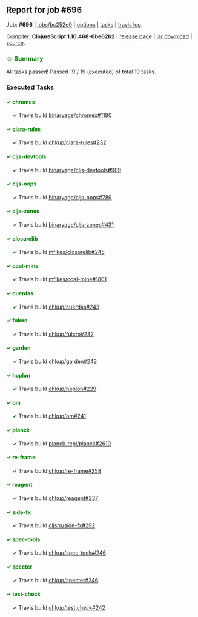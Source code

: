 ## Report for job #696

Job: **#696** | [jobs/bc252e0](https://github.com/cljs-oss/canary/commit/bc252e0dd8f3788df69da6b65401383f28b87626) | [options](options.edn) | [tasks](tasks.edn) | [travis log](https://travis-ci.org/cljs-oss/canary/builds/461648582).

Compiler: **ClojureScript 1.10.468-0be62b2** | [release page](https://github.com/cljs-oss/canary/releases/tag/r1.10.468-0be62b2) | [jar download](https://github.com/cljs-oss/canary/releases/download/r1.10.468-0be62b2/clojurescript-1.10.468-0be62b2.jar) | [source](https://github.com/clojure/clojurescript/commit/0be62b2eef8e1c70711b16aee128d5def1cf6028).

### <b style='color:green'>☺ Summary</b>

All tasks passed! Passed 19 / 19 (executed) of total 19 tasks.

### Executed Tasks

#### <b style='color:green'>&#x2713; chromex</b>
&nbsp;&nbsp;&nbsp;&nbsp;<b style='color:green'>&#x2713;</b> Travis build [binaryage/chromex#1190](https://travis-ci.org/binaryage/chromex/builds/461649715)<br>

#### <b style='color:green'>&#x2713; clara-rules</b>
&nbsp;&nbsp;&nbsp;&nbsp;<b style='color:green'>&#x2713;</b> Travis build [chkup/clara-rules#232](https://travis-ci.org/chkup/clara-rules/builds/461649719)<br>

#### <b style='color:green'>&#x2713; cljs-devtools</b>
&nbsp;&nbsp;&nbsp;&nbsp;<b style='color:green'>&#x2713;</b> Travis build [binaryage/cljs-devtools#909](https://travis-ci.org/binaryage/cljs-devtools/builds/461649722)<br>

#### <b style='color:green'>&#x2713; cljs-oops</b>
&nbsp;&nbsp;&nbsp;&nbsp;<b style='color:green'>&#x2713;</b> Travis build [binaryage/cljs-oops#789](https://travis-ci.org/binaryage/cljs-oops/builds/461649725)<br>

#### <b style='color:green'>&#x2713; cljs-zones</b>
&nbsp;&nbsp;&nbsp;&nbsp;<b style='color:green'>&#x2713;</b> Travis build [binaryage/cljs-zones#431](https://travis-ci.org/binaryage/cljs-zones/builds/461649739)<br>

#### <b style='color:green'>&#x2713; closurelib</b>
&nbsp;&nbsp;&nbsp;&nbsp;<b style='color:green'>&#x2713;</b> Travis build [mfikes/closurelib#245](https://travis-ci.org/mfikes/closurelib/builds/461649743)<br>

#### <b style='color:green'>&#x2713; coal-mine</b>
&nbsp;&nbsp;&nbsp;&nbsp;<b style='color:green'>&#x2713;</b> Travis build [mfikes/coal-mine#1801](https://travis-ci.org/mfikes/coal-mine/builds/461649751)<br>

#### <b style='color:green'>&#x2713; cuerdas</b>
&nbsp;&nbsp;&nbsp;&nbsp;<b style='color:green'>&#x2713;</b> Travis build [chkup/cuerdas#243](https://travis-ci.org/chkup/cuerdas/builds/461649762)<br>

#### <b style='color:green'>&#x2713; fulcro</b>
&nbsp;&nbsp;&nbsp;&nbsp;<b style='color:green'>&#x2713;</b> Travis build [chkup/fulcro#232](https://travis-ci.org/chkup/fulcro/builds/461649764)<br>

#### <b style='color:green'>&#x2713; garden</b>
&nbsp;&nbsp;&nbsp;&nbsp;<b style='color:green'>&#x2713;</b> Travis build [chkup/garden#242](https://travis-ci.org/chkup/garden/builds/461649766)<br>

#### <b style='color:green'>&#x2713; hoplon</b>
&nbsp;&nbsp;&nbsp;&nbsp;<b style='color:green'>&#x2713;</b> Travis build [chkup/hoplon#229](https://travis-ci.org/chkup/hoplon/builds/461649768)<br>

#### <b style='color:green'>&#x2713; om</b>
&nbsp;&nbsp;&nbsp;&nbsp;<b style='color:green'>&#x2713;</b> Travis build [chkup/om#241](https://travis-ci.org/chkup/om/builds/461649775)<br>

#### <b style='color:green'>&#x2713; planck</b>
&nbsp;&nbsp;&nbsp;&nbsp;<b style='color:green'>&#x2713;</b> Travis build [planck-repl/planck#2610](https://travis-ci.org/planck-repl/planck/builds/461649777)<br>

#### <b style='color:green'>&#x2713; re-frame</b>
&nbsp;&nbsp;&nbsp;&nbsp;<b style='color:green'>&#x2713;</b> Travis build [chkup/re-frame#258](https://travis-ci.org/chkup/re-frame/builds/461649816)<br>

#### <b style='color:green'>&#x2713; reagent</b>
&nbsp;&nbsp;&nbsp;&nbsp;<b style='color:green'>&#x2713;</b> Travis build [chkup/reagent#237](https://travis-ci.org/chkup/reagent/builds/461649806)<br>

#### <b style='color:green'>&#x2713; side-fx</b>
&nbsp;&nbsp;&nbsp;&nbsp;<b style='color:green'>&#x2713;</b> Travis build [cljsrn/side-fx#292](https://travis-ci.org/cljsrn/side-fx/builds/461649789)<br>

#### <b style='color:green'>&#x2713; spec-tools</b>
&nbsp;&nbsp;&nbsp;&nbsp;<b style='color:green'>&#x2713;</b> Travis build [chkup/spec-tools#246](https://travis-ci.org/chkup/spec-tools/builds/461649910)<br>

#### <b style='color:green'>&#x2713; specter</b>
&nbsp;&nbsp;&nbsp;&nbsp;<b style='color:green'>&#x2713;</b> Travis build [chkup/specter#246](https://travis-ci.org/chkup/specter/builds/461649876)<br>

#### <b style='color:green'>&#x2713; test-check</b>
&nbsp;&nbsp;&nbsp;&nbsp;<b style='color:green'>&#x2713;</b> Travis build [chkup/test.check#242](https://travis-ci.org/chkup/test.check/builds/461649913)<br>